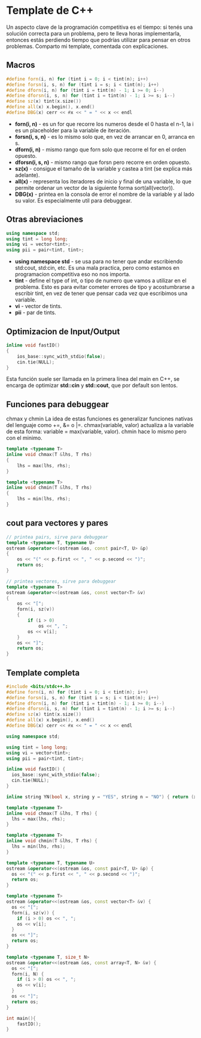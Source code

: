 # Template de C++
Un aspecto clave de la programación competitiva es el tiempo: si tenés una solución correcta para un problema, pero te lleva horas implementarla, entonces estás perdiendo tiempo que podrías utilizar para pensar en otros problemas. Comparto mi template, comentada con explicaciones.
## Macros
```cpp
#define forn(i, n) for (tint i = 0; i < tint(n); i++)
#define forsn(i, s, n) for (tint i = s; i < tint(n); i++)
#define dforn(i, n) for (tint i = tint(n) - 1; i >= 0; i--)
#define dforsn(i, s, n) for (tint i = tint(n) - 1; i >= s; i--)
#define sz(x) tint(x.size())
#define all(x) x.begin(), x.end()
#define DBG(x) cerr << #x << " = " << x << endl
```
+ **forn(i, n)** - es un for que recorre los numeros desde el 0 hasta el n-1, la i es un placeholder para la variable de iteración.
+ **forsn(i, s, n)** - es lo mismo solo que, en vez de arrancar en 0, arranca en s.
+ **dforn(i, n)** - mismo rango que forn solo que recorre el for en el orden opuesto.
+ **dforsn(i, s, n)** - mismo rango que forsn pero recorre en orden opuesto.
+ **sz(x)** - consigue el tamaño de la variable y castea a tint (se explica más adelante).
+ **all(x)** - representa los iteradores de inicio y final de una variable, lo que permite ordenar un vector de la siguiente forma sort(all(vector)).
+ **DBG(x)** - printea en la consola de error el nombre de la variable y al lado su valor. Es especialmente util para debuggear.
## Otras abreviaciones
```cpp
using namespace std;
using tint = long long;
using vi = vector<tint>;
using pii = pair<tint, tint>;
```
+ **using namespace std** - se usa para no tener que andar escribiendo std:cout, std:cin, etc. Es una mala practica, pero como estamos en programacion competitiva eso no nos importa.
+ **tint** - define el type of int, o tipo de numero que vamos a utilizar en el problema. Esto es para evitar cometer errores de tipo y acostumbrarse a escribir tint, en vez de tener que pensar cada vez que escribimos una variable.
+ **vi** - vector de tints.
+ **pii** - par de tints.
## Optimizacion de Input/Output
```cpp
inline void fastIO()
{
    ios_base::sync_with_stdio(false);
    cin.tie(NULL);
}
```
Esta función suele ser llamada en la primera línea del main en C++, se encarga de optimizar **std::cin** y **std::cout**, que por default son lentos.
## Funciones para debuggear
chmax y chmin 
La idea de estas funciones es generalizar funciones nativas del lenguaje como +=, &= o |=. chmax(variable, valor) actualiza a la variable de esta forma: variable = max(variable, valor). chmin hace lo mismo pero con el minimo.
```cpp
template <typename T>
inline void chmax(T &lhs, T rhs)
{
    lhs = max(lhs, rhs);
}

template <typename T>
inline void chmin(T &lhs, T rhs)
{
    lhs = min(lhs, rhs);
}
```
## cout para vectores y pares
```cpp
// printea pairs, sirve para debuggear
template <typename T, typename U>
ostream &operator<<(ostream &os, const pair<T, U> &p)
{
    os << "(" << p.first << ", " << p.second << ")";
    return os;
}

// printea vectores, sirve para debuggear
template <typename T>
ostream &operator<<(ostream &os, const vector<T> &v)
{
    os << "[";
    forn(i, sz(v))
    {
        if (i > 0)
            os << ", ";
        os << v[i];
    }
    os << "]";
    return os;
}
```

## Template completa
```cpp
#include <bits/stdc++.h>
#define forn(i, n) for (tint i = 0; i < tint(n); i++)
#define forsn(i, s, n) for (tint i = s; i < tint(n); i++)
#define dforn(i, n) for (tint i = tint(n) - 1; i >= 0; i--)
#define dforsn(i, s, n) for (tint i = tint(n) - 1; i >= s; i--)
#define sz(x) tint(x.size())
#define all(x) x.begin(), x.end()
#define DBG(x) cerr << #x << " = " << x << endl

using namespace std;

using tint = long long;
using vi = vector<tint>;
using pii = pair<tint, tint>;

inline void fastIO() {
  ios_base::sync_with_stdio(false);
  cin.tie(NULL);
}

inline string YN(bool x, string y = "YES", string n = "NO") { return (x ? y : n); }

template <typename T>
inline void chmax(T &lhs, T rhs) {
  lhs = max(lhs, rhs);
}

template <typename T>
inline void chmin(T &lhs, T rhs) {
  lhs = min(lhs, rhs);
}

template <typename T, typename U>
ostream &operator<<(ostream &os, const pair<T, U> &p) {
  os << "(" << p.first << ", " << p.second << ")";
  return os;
}

template <typename T>
ostream &operator<<(ostream &os, const vector<T> &v) {
  os << "[";
  forn(i, sz(v)) {
    if (i > 0) os << ", ";
    os << v[i];
  }
  os << "]";
  return os;
}

template <typename T, size_t N>
ostream &operator<<(ostream &os, const array<T, N> &v) {
  os << "[";
  forn(i, N) {
    if (i > 0) os << ", ";
    os << v[i];
  }
  os << "]";
  return os;
}

int main(){
    fastIO();
}
```